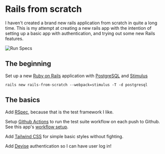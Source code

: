 # Rails from scratch

I haven't created a brand new rails application from scratch in quite a long
time. This is my attempt at creating a new rails app with the intention of
setting up a basic app with authentication, and trying out some new Rails
features.

![Run Specs](https://github.com/eddanger/rails-from-scratch/workflows/Run%20Specs/badge.svg)

## The beginning

Set up a new [Ruby on Rails] application with [PostgreSQL] and [Stimulus]

    rails new rails-from-scratch --webpack=stimulus -T -d postgresql

## The basics

Add [RSpec], because that is the test framework I like.

Setup [Github Actions] to run the test suite workflow on each push to Github. See this app's [workflow setup](https://github.com/eddanger/rails-from-scratch/blob/master/.github/workflows/specs.yml).

Add [Tailwind CSS] for simple basic styles without fighting.

Add [Devise] authentication so I can have user log in!

[Ruby on Rails]: https://rubyonrails.org/
[RSpec]: https://rspec.info/
[PostgreSQL]: https://www.postgresql.org/
[Stimulus]: https://stimulusjs.org/
[Github Actions]: https://github.com/features/actions
[Tailwind CSS]: https://tailwindcss.com
[Devise]: https://github.com/heartcombo/devise
